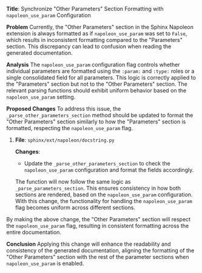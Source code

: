 **Title**: Synchronize "Other Parameters" Section Formatting with `napoleon_use_param` Configuration

**Problem**
Currently, the "Other Parameters" section in the Sphinx Napoleon extension is always formatted as if `napoleon_use_param` was set to `False`, which results in inconsistent formatting compared to the "Parameters" section. This discrepancy can lead to confusion when reading the generated documentation.

**Analysis**
The `napoleon_use_param` configuration flag controls whether individual parameters are formatted using the `:param:` and `:type:` roles or a single consolidated field for all parameters. This logic is correctly applied to the "Parameters" section but not to the "Other Parameters" section. The relevant parsing functions should exhibit uniform behavior based on the `napoleon_use_param` setting.

**Proposed Changes**
To address this issue, the `_parse_other_parameters_section` method should be updated to format the "Other Parameters" section similarly to how the "Parameters" section is formatted, respecting the `napoleon_use_param` flag.

1. **File**: `sphinx/ext/napoleon/docstring.py`

   **Changes**:
   
   - Update the `_parse_other_parameters_section` to check the `napoleon_use_param` configuration and format the fields accordingly.
   
   
   
 
   The function will now follow the same logic as `_parse_parameters_section`. This ensures consistency in how both sections are rendered, based on the `napoleon_use_param` configuration. With this change, the functionality for handling the `napoleon_use_param` flag becomes uniform across different sections.

By making the above change, the "Other Parameters" section will respect the `napoleon_use_param` flag, resulting in consistent formatting across the entire documentation.

**Conclusion**
Applying this change will enhance the readability and consistency of the generated documentation, aligning the formatting of the "Other Parameters" section with the rest of the parameter sections when `napoleon_use_param` is enabled.